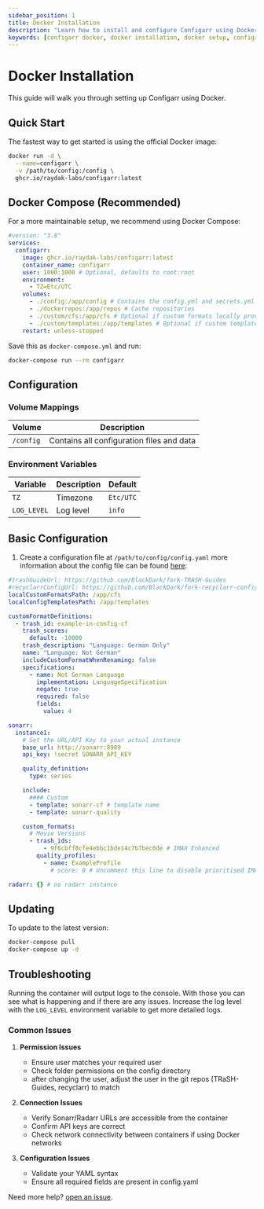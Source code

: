 ```yaml
---
sidebar_position: 1
title: Docker Installation
description: "Learn how to install and configure Configarr using Docker"
keywords: [configarr docker, docker installation, docker setup, configarr configuration]
---
```


# Docker Installation

This guide will walk you through setting up Configarr using Docker.

## Quick Start

The fastest way to get started is using the official Docker image:

```bash title="shell"
docker run -d \
  --name=configarr \
  -v /path/to/config:/config \
  ghcr.io/raydak-labs/configarr:latest
```

## Docker Compose (Recommended)

For a more maintainable setup, we recommend using Docker Compose:

```yaml title="compose.yml"
#version: "3.8"
services:
  configarr:
    image: ghcr.io/raydak-labs/configarr:latest
    container_name: configarr
    user: 1000:1000 # Optional, defaults to root:root
    environment:
      - TZ=Etc/UTC
    volumes:
      - ./config:/app/config # Contains the config.yml and secrets.yml
      - ./dockerrepos:/app/repos # Cache repositories
      - ./custom/cfs:/app/cfs # Optional if custom formats locally provided
      - ./custom/templates:/app/templates # Optional if custom templates
    restart: unless-stopped
```

Save this as `docker-compose.yml` and run:

```bash title="shell"
docker-compose run --rm configarr
```

## Configuration

### Volume Mappings

| Volume    | Description                               |
| --------- | ----------------------------------------- |
| `/config` | Contains all configuration files and data |

### Environment Variables

| Variable    | Description | Default   |
| ----------- | ----------- | --------- |
| `TZ`        | Timezone    | `Etc/UTC` |
| `LOG_LEVEL` | Log level   | `info`    |

## Basic Configuration

1. Create a configuration file at `/path/to/config/config.yaml` more information about the config file can be found [here](../configuration/config-file.md):

```yaml title="config.yml (with examples and comments)"
#trashGuideUrl: https://github.com/BlackDark/fork-TRASH-Guides
#recyclarrConfigUrl: https://github.com/BlackDark/fork-recyclarr-configs
localCustomFormatsPath: /app/cfs
localConfigTemplatesPath: /app/templates

customFormatDefinitions:
  - trash_id: example-in-config-cf
    trash_scores:
      default: -10000
    trash_description: "Language: German Only"
    name: "Language: Not German"
    includeCustomFormatWhenRenaming: false
    specifications:
      - name: Not German Language
        implementation: LanguageSpecification
        negate: true
        required: false
        fields:
          value: 4

sonarr:
  instance1:
    # Set the URL/API Key to your actual instance
    base_url: http://sonarr:8989
    api_key: !secret SONARR_API_KEY

    quality_definition:
      type: series

    include:
      #### Custom
      - template: sonarr-cf # template name
      - template: sonarr-quality

    custom_formats:
      # Movie Versions
      - trash_ids:
          - 9f6cbff8cfe4ebbc1bde14c7b7bec0de # IMAX Enhanced
        quality_profiles:
          - name: ExampleProfile
            # score: 0 # Uncomment this line to disable prioritised IMAX Enhanced releases

radarr: {} # no radarr instance
```

## Updating

To update to the latest version:

```bash title="shell"
docker-compose pull
docker-compose up -d
```

## Troubleshooting

Running the container will output logs to the console.
With those you can see what is happening and if there are any issues.
Increase the log level with the `LOG_LEVEL` environment variable to get more detailed logs.

### Common Issues

1. **Permission Issues**

   - Ensure user matches your required user
   - Check folder permissions on the config directory
   - after changing the user, adjust the user in the git repos (TRaSH-Guides, recyclarr) to match

2. **Connection Issues**

   - Verify Sonarr/Radarr URLs are accessible from the container
   - Confirm API keys are correct
   - Check network connectivity between containers if using Docker networks

3. **Configuration Issues**
   - Validate your YAML syntax
   - Ensure all required fields are present in config.yaml

Need more help? [open an issue](https://github.com/raydak-labs/configarr/issues).
